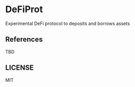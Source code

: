 # DeFiProt

Experimental DeFi protocol to deposits and borrows assets

## References

TBD

## LICENSE

MIT

